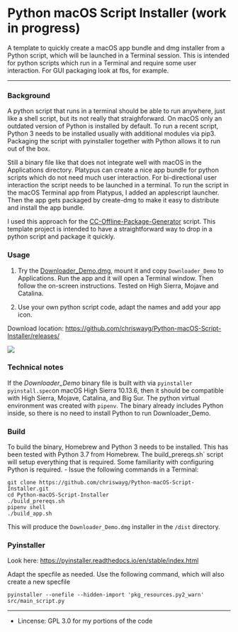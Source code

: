 # Python macOS Script Installer (work in progress)

A template to quickly create a macOS app bundle and dmg installer from a Python script, which will be launched in a Terminal session. This is intended for python scripts which run in a Terminal and require some user interaction. For GUI packaging look at fbs, for example.

---

### Background
A python script that runs in a terminal should be able to run anywhere, just like a shell script, but its not really that straighforward. On macOS only an outdated version of Python is installed by default. To run a recent script, Python 3 needs to be installed usually with additional modules via pip3. Packaging the script with pyinstaller together with Python allows it to run out of the box. 

Still a binary file like that does not integrate well with macOS in the Applications directory. Platypus can create a nice app bundle for python scripts which do not need much user interaction. For bi-directional user interaction the script needs to be launched in a terminal. To run the script in the macOS Terminal app from Platypus, I added an applescript launcher. Then the app gets packaged by create-dmg to make it easy to distribute and install the app bundle.

I used this approach for the [CC-Offline-Package-Generator](https://github.com/chriswayg/CC-Offline-Package-Generator) script. This template project is intended to have a straightforward way to drop in a python script and package it quickly.

### Usage

1. Try the [Downloader_Demo.dmg](https://github.com/chriswayg/Python-macOS-Script-Installer/releases/), mount it and copy `Downloader_Demo` to Applications. Run the app and it will open a Terminal window. Then follow the on-screen instructions. Tested on High Sierra, Mojave and Catalina.

2. Use your own python script code, adapt the names and add your app icon. 

Download location: https://github.com/chriswayg/Python-macOS-Script-Installer/releases/

![](https://raw.githubusercontent.com/chriswayg/Python-macOS-Script-Installer/master/screenshots/Usage00.png)

### Technical notes
If the *Downloader_Demo* binary file is built with via `pyinstaller pyinstall.spec`on macOS High Sierra 10.13.6, then it should be compatible with High Sierra, Mojave, Catalina, and Big Sur. The python virtual environment was created with `pipenv`. The binary already includes Python inside, so there is no need to install Python to run Downloader_Demo.

### Build
To build the binary, Homebrew and Python 3 needs to be installed. This has been tested with Python 3.7 from Homebrew. The build_prereqs.sh` script will setup everything that is required. Some familiarity with configuring Python is required. - Issue the following commands in a Terminal:

```
git clone https://github.com/chriswayg/Python-macOS-Script-Installer.git
cd Python-macOS-Script-Installer
./build_prereqs.sh
pipenv shell
./build_app.sh
```

This will produce the `Downloader_Demo.dmg` installer in the `/dist` directory.

### Pyinstaller

Look here: https://pyinstaller.readthedocs.io/en/stable/index.html

Adapt the specfile as needed. Use the following command, which will also create a new specfile
```
pyinstaller --onefile --hidden-import 'pkg_resources.py2_warn' src/main_script.py
```

---

- Lincense: GPL 3.0 for my portions of the code
